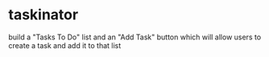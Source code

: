 # taskinator
build a "Tasks To Do" list and an "Add Task" button which will allow users to create a task and add it to that list
